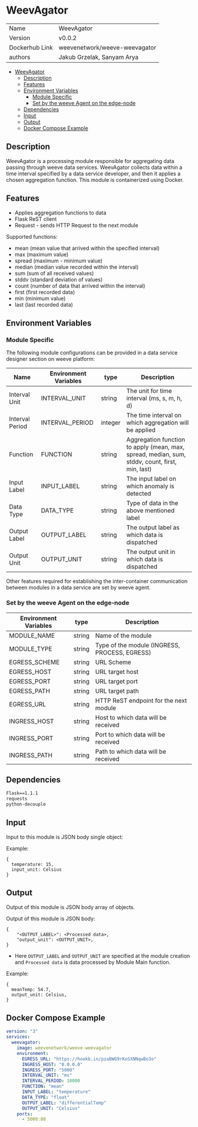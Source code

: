 # WeevAgator

|                |                                       |
| -------------- | ------------------------------------- |
| Name           | WeevAgator                            |
| Version        | v0.0.2                                |
| Dockerhub Link | weevenetwork/weeve-weevagator         |
| authors        | Jakub Grzelak, Sanyam Arya            |

- [WeevAgator](#weevagator)
  - [Description](#description)
  - [Features](#features)
  - [Environment Variables](#environment-variables)
    - [Module Specific](#module-specific)
    - [Set by the weeve Agent on the edge-node](#set-by-the-weeve-agent-on-the-edge-node)
  - [Dependencies](#dependencies)
  - [Input](#input)
  - [Output](#output)
  - [Docker Compose Example](#docker-compose-example)

## Description

WeevAgator is a processing module responsible for aggregating data passing through weeve data services.
WeevAgator collects data within a time interval specified by a data service developer, and then it applies a chosen aggregation function.
This module is containerized using Docker.

## Features

- Applies aggregation functions to data
- Flask ReST client
- Request - sends HTTP Request to the next module

Supported functions:
- mean (mean value that arrived within the specified interval)
- max (maximum value)
- spread (maximum - minimum value)
- median (median value recorded within the interval)
- sum (sum of all received values)
- stddv (standard deviation of values)
- count (number of data that arrived within the interval)
- first (first recorded data)
- min (minimum value)
- last (last recorded data)


## Environment Variables

### Module Specific

The following module configurations can be provided in a data service designer section on weeve platform:

| Name                 | Environment Variables     | type     | Description                                              |
| -------------------- | ------------------------- | -------- | -------------------------------------------------------- |
| Interval Unit        | INTERVAL_UNIT             | string   | The unit for time interval (ms, s, m, h, d)              |
| Interval Period      | INTERVAL_PERIOD           | integer  | The time interval on which aggregation will be applied   |
| Function             | FUNCTION                  | string   | Aggregation function to apply (mean, max, spread, median, sum, stddv, count, first, min, last) |
| Input Label          | INPUT_LABEL               | string   | The input label on which anomaly is detected             |
| Data Type            | DATA_TYPE                 | string   | Type of data in the above mentioned label                |
| Output Label         | OUTPUT_LABEL              | string   | The output label as which data is dispatched             |
| Output Unit          | OUTPUT_UNIT               | string   | The output unit in which data is dispatched              |

Other features required for establishing the inter-container communication between modules in a data service are set by weeve agent.

### Set by the weeve Agent on the edge-node

| Environment Variables | type   | Description                                    |
| --------------------- | ------ | ---------------------------------------------- |
| MODULE_NAME           | string | Name of the module                             |
| MODULE_TYPE           | string | Type of the module (INGRESS, PROCESS, EGRESS)  |
| EGRESS_SCHEME         | string | URL Scheme                                     |
| EGRESS_HOST           | string | URL target host                                |
| EGRESS_PORT           | string | URL target port                                |
| EGRESS_PATH           | string | URL target path                                |
| EGRESS_URL            | string | HTTP ReST endpoint for the next module         |
| INGRESS_HOST          | string | Host to which data will be received            |
| INGRESS_PORT          | string | Port to which data will be received            |
| INGRESS_PATH          | string | Path to which data will be received            |

## Dependencies

```txt
Flask==1.1.1
requests
python-decouple
```

## Input

Input to this module is JSON body single object:

Example:

```node
{
  temperature: 15,
  input_unit: Celsius
}
```

## Output

Output of this module is JSON body array of objects.

Output of this module is JSON body:

```node
{
    "<OUTPUT_LABEL>": <Processed data>,
    "output_unit": <OUTPUT_UNIT>,
}
```
 
* Here `OUTPUT_LABEL` and `OUTPUT_UNIT` are specified at the module creation and `Processed data` is data processed by Module Main function.

Example:

```node
{
  meanTemp: 54.7,
  output_unit: Celsius,
}
```

## Docker Compose Example

```yml
version: "3"
services:
  weevagator:
    image: weevenetwork/weeve-weevagator
    environment:
      EGRESS_URL: "https://hookb.in/pzaBWG9rKoSXNNqwBo3o"
      INGRESS_HOST: "0.0.0.0"
      INGRESS_PORT: "5000"
      INTERVAL_UNIT: "ms"
      INTERVAL_PERIOD: 10000
      FUNCTION: "mean"
      INPUT_LABEL: "temperature"
      DATA_TYPE: "float"
      OUTPUT_LABEL: "differentialTemp"
      OUTPUT_UNIT: "Celsius"
    ports:
      - 5000:80
```